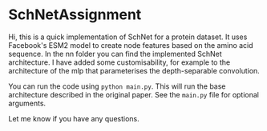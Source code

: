 # SchNetAssignment
Hi, this is a quick implementation of SchNet for a protein dataset. It uses Facebook's ESM2 model to create node features based on the amino acid sequence. In the nn folder you can find the implemented SchNet architecture. I have added some customisability, for example to the architecture of the mlp that parameterises the depth-separable convolution. 

You can run the code using ```python main.py```. This will run the base architecture described in the original paper. See the ```main.py``` file for optional arguments. 

Let me know if you have any questions. 

